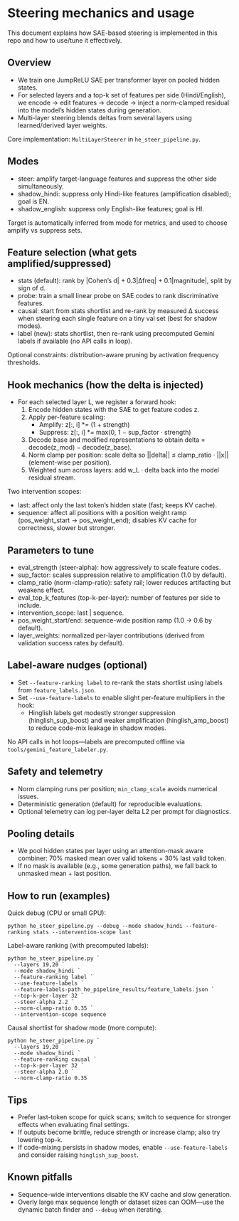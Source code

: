 # Steering mechanics and usage

This document explains how SAE-based steering is implemented in this repo and how to use/tune it effectively.

## Overview
- We train one JumpReLU SAE per transformer layer on pooled hidden states.
- For selected layers and a top-k set of features per side (Hindi/English), we encode → edit features → decode → inject a norm-clamped residual into the model’s hidden states during generation.
- Multi-layer steering blends deltas from several layers using learned/derived layer weights.

Core implementation: `MultiLayerSteerer` in `he_steer_pipeline.py`.

## Modes
- steer: amplify target-language features and suppress the other side simultaneously.
- shadow_hindi: suppress only Hindi-like features (amplification disabled); goal is EN.
- shadow_english: suppress only English-like features; goal is HI.

Target is automatically inferred from mode for metrics, and used to choose amplify vs suppress sets.

## Feature selection (what gets amplified/suppressed)
- stats (default): rank by |Cohen’s d| + 0.3|Δfreq| + 0.1|magnitude|, split by sign of d.
- probe: train a small linear probe on SAE codes to rank discriminative features.
- causal: start from stats shortlist and re-rank by measured Δ success when steering each single feature on a tiny val set (best for shadow modes).
- label (new): stats shortlist, then re-rank using precomputed Gemini labels if available (no API calls in loop).

Optional constraints: distribution-aware pruning by activation frequency thresholds.

## Hook mechanics (how the delta is injected)
- For each selected layer L, we register a forward hook:
  1) Encode hidden states with the SAE to get feature codes z.
  2) Apply per-feature scaling:
     - Amplify: z[:, i] *= (1 + strength)
     - Suppress: z[:, i] *= max(0, 1 − sup_factor · strength)
  3) Decode base and modified representations to obtain delta = decode(z_mod) − decode(z_base).
  4) Norm clamp per position: scale delta so ||delta|| ≤ clamp_ratio · ||x|| (element-wise per position).
  5) Weighted sum across layers: add w_L · delta back into the model residual stream.

Two intervention scopes:
- last: affect only the last token’s hidden state (fast; keeps KV cache).
- sequence: affect all positions with a position weight ramp (pos_weight_start → pos_weight_end); disables KV cache for correctness, slower but stronger.

## Parameters to tune
- eval_strength (steer-alpha): how aggressively to scale feature codes.
- sup_factor: scales suppression relative to amplification (1.0 by default).
- clamp_ratio (norm-clamp-ratio): safety rail; lower reduces artifacting but weakens effect.
- eval_top_k_features (top-k-per-layer): number of features per side to include.
- intervention_scope: last | sequence.
- pos_weight_start/end: sequence-wide position ramp (1.0 → 0.6 by default).
- layer_weights: normalized per-layer contributions (derived from validation success rates by default).

## Label-aware nudges (optional)
- Set `--feature-ranking label` to re-rank the stats shortlist using labels from `feature_labels.json`.
- Set `--use-feature-labels` to enable slight per-feature multipliers in the hook:
  - Hinglish labels get modestly stronger suppression (hinglish_sup_boost) and weaker amplification (hinglish_amp_boost) to reduce code-mix leakage in shadow modes.

No API calls in hot loops—labels are precomputed offline via `tools/gemini_feature_labeler.py`.

## Safety and telemetry
- Norm clamping runs per position; `min_clamp_scale` avoids numerical issues.
- Deterministic generation (default) for reproducible evaluations.
- Optional telemetry can log per-layer delta L2 per prompt for diagnostics.

## Pooling details
- We pool hidden states per layer using an attention-mask aware combiner: 70% masked mean over valid tokens + 30% last valid token.
- If no mask is available (e.g., some generation paths), we fall back to unmasked mean + last position.

## How to run (examples)

Quick debug (CPU or small GPU):
```pwsh
python he_steer_pipeline.py --debug --mode shadow_hindi --feature-ranking stats --intervention-scope last
```

Label-aware ranking (with precomputed labels):
```pwsh
python he_steer_pipeline.py `
  --layers 19,20 `
  --mode shadow_hindi `
  --feature-ranking label `
  --use-feature-labels `
  --feature-labels-path he_pipeline_results/feature_labels.json `
  --top-k-per-layer 32 `
  --steer-alpha 2.2 `
  --norm-clamp-ratio 0.35 `
  --intervention-scope sequence
```

Causal shortlist for shadow mode (more compute):
```pwsh
python he_steer_pipeline.py `
  --layers 19,20 `
  --mode shadow_hindi `
  --feature-ranking causal `
  --top-k-per-layer 32 `
  --steer-alpha 2.0 `
  --norm-clamp-ratio 0.35
```

## Tips
- Prefer last-token scope for quick scans; switch to sequence for stronger effects when evaluating final settings.
- If outputs become brittle, reduce strength or increase clamp; also try lowering top-k.
- If code-mixing persists in shadow modes, enable `--use-feature-labels` and consider raising `hinglish_sup_boost`.

## Known pitfalls
- Sequence-wide interventions disable the KV cache and slow generation.
- Overly large max sequence length or dataset sizes can OOM—use the dynamic batch finder and `--debug` when iterating.
